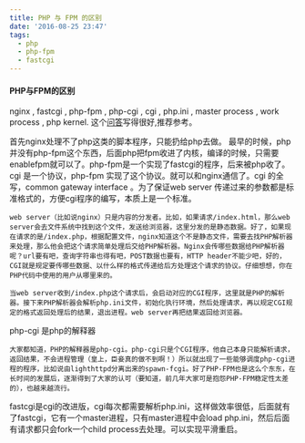 ```yaml
---
title: PHP 与 FPM 的区别
date: '2016-08-25 23:47'
tags:
  - php
  - php-fpm
  - fastcgi
---
```

#### PHP与FPM的区别

nginx , fastcgi , php-fpm , php-cgi , cgi , php.ini , master process , work process , php kernel.
这个[问答](https://segmentfault.com/q/1010000000256516)写得很好,推荐参考。

首先nginx处理不了php这类的脚本程序，只能扔给php去做。
最早的时候，php并没有php-fpm这个东西，后面php把fpm收进了内核，编译的时候，只需要enablefpm就可以了。php-fpm是一个实现了fastcgi的程序，后来被php收了。
cgi 是一个协议，php-fpm 实现了这个协议。就可以和nginx通信了。cgi 的全写，common gateway interface 。为了保证web server 传递过来的参数都是标准格式的，方便cgi程序的编写，本质上是一个标准。

    web server（比如说nginx）只是内容的分发者。比如，如果请求/index.html，那么web server会去文件系统中找到这个文件，发送给浏览器，这里分发的是静态数据。好了，如果现在请求的是/index.php，根据配置文件，nginx知道这个不是静态文件，需要去找PHP解析器来处理，那么他会把这个请求简单处理后交给PHP解析器。Nginx会传哪些数据给PHP解析器呢？url要有吧，查询字符串也得有吧，POST数据也要有，HTTP header不能少吧，好的，CGI就是规定要传哪些数据、以什么样的格式传递给后方处理这个请求的协议。仔细想想，你在PHP代码中使用的用户从哪里来的。

    当web server收到/index.php这个请求后，会启动对应的CGI程序，这里就是PHP的解析器。接下来PHP解析器会解析php.ini文件，初始化执行环境，然后处理请求，再以规定CGI规定的格式返回处理后的结果，退出进程。web server再把结果返回给浏览器。

php-cgi 是php的解释器

    大家都知道，PHP的解释器是php-cgi。php-cgi只是个CGI程序，他自己本身只能解析请求，返回结果，不会进程管理（皇上，臣妾真的做不到啊！）所以就出现了一些能够调度php-cgi进程的程序，比如说由lighthttpd分离出来的spawn-fcgi。好了PHP-FPM也是这么个东东，在长时间的发展后，逐渐得到了大家的认可（要知道，前几年大家可是抱怨PHP-FPM稳定性太差的），也越来越流行。

fastcgi是cgi的改进版，cgi每次都需要解析php.ini，这样做效率很低，后面就有了fastcgi，它有一个master进程，只有master进程中会load php.ini，然后后面有请求都只会fork一个child process去处理。可以实现平滑重启。


